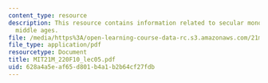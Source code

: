 ```yaml
---
content_type: resource
description: This resource contains information related to secular monophony in the
  middle ages.
file: /media/https%3A/open-learning-course-data-rc.s3.amazonaws.com/21m-220-early-music-fall-2010/628a4a5eaf65d801b4a1b2b64cf27fdb_MIT21M_220F10_lec05.pdf
file_type: application/pdf
resourcetype: Document
title: MIT21M_220F10_lec05.pdf
uid: 628a4a5e-af65-d801-b4a1-b2b64cf27fdb
---
```

